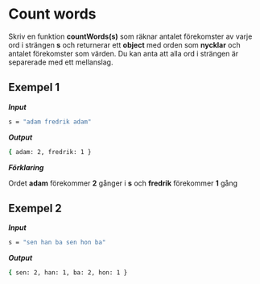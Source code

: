 # Count words

Skriv en funktion **countWords(s)** som räknar antalet förekomster av varje ord i strängen **s** och returnerar ett **object** med orden som **nycklar** och antalet förekomster som värden. Du kan anta att alla ord i strängen är separerade med ett mellanslag.

## Exempel 1

**_Input_**

```bash
s = "adam fredrik adam"
```

**_Output_**

```bash
{ adam: 2, fredrik: 1 }
```

**_Förklaring_**

Ordet **adam** förekommer **2** gånger i **s** och **fredrik** förekommer **1** gång

## Exempel 2

**_Input_**

```bash
s = "sen han ba sen hon ba"
```

**_Output_**

```bash
{ sen: 2, han: 1, ba: 2, hon: 1 }
```
